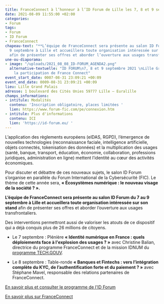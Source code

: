 ```yaml
---
title: FranceConnect à l’honneur à l’ID Forum de Lille les 7, 8 et 9 septembre 2021
date: 2021-08-09 11:55:00 +02:00
categories:
- Forum
tags:
- Forum
- ID Forum
- FranceConnect
chapeau-text: "**L’équipe de FranceConnect sera présente au salon ID Forum du 7 au
  9 septembre à Lille et accueillera toute organisation intéressée sur son stand**
  afin de présenter ses offres et aborder l’ouverture aux usages transfrontaliers. "
une-ou-diaporama:
- image: "/uploads/2021_08_08_ID-FORUM_AGENDA2.png"
  alternative-textuelle: "ID FORUM\n7, 8 et 9 septembre 2021 \nLille Grand Palais\nAvec
    la participation de France Connect"
event_start_date: 0007-08-31 23:09:21 +00:09
event_end_date: 0009-08-31 23:09:21 +00:09
lieu: Lille Grand Palais
adresse: 1 boulevard des Cités Unies 59777 Lille – Euralille
champs_informations:
- intitule: Modalités
  contenu: 'Inscription obligatoire, places limitées '
  lien: https://www.forum-fic.com/pe/connexion.htm
- intitule: Plus d'informations
  contenu: ICI
  lien: 'https://id-forum.eu/ '
---
```


L’application des règlements européens (eIDAS, RGPD), l’émergence de nouvelles technologies (reconnaissance faciale, intelligence artificielle, objets connectés, tokenisation des données) et la multiplication des usages (santé, banque, transport, éducation, économie, collaboration, professions juridiques, administration en ligne) mettent l’identité au cœur des activités économiques.

Pour discuter et débattre de ces nouveaux sujets, le salon ID Forum s’organise en parallèle du Forum International de la Cybersécurité (FIC). Le thème de cette année sera, **« Écosystèmes numérique : le nouveau visage de la société ? ».**

**L’équipe de FranceConnect sera présente au salon ID Forum du 7 au 9 septembre à Lille et accueillera toute organisation intéressée sur son stand** afin de présenter ses offres et aborder l’ouverture aux usages transfrontaliers.

Des interventions permettront aussi de valoriser les atouts de ce dispositif qui a déjà conquis plus de 26 millions de citoyens.

* Le 7 septembre : Plénière **« Identité numérique en France : quels déploiements face à l'explosion des usages ? »** avec Christine Balian, directrice du programme FranceConnect et de la mission IDNUM du [programme TECH.GOUV](https://www.numerique.gouv.fr/publications/tech-gouv-strategie-et-feuille-de-route-2019-2021/).

* Le 8 septembre : Table-ronde **« Banques et Fintechs : vers l’intégration complète du KYC, de l’authentification forte et du paiement ? »** avec Stéphane Mavel, responsable des relations partenaires de FranceConnect.

[En savoir plus et consulter le programme de l'ID Forum](https://id-forum.eu/)

[En savoir plus sur FranceConnect](https://franceconnect.gouv.fr/#intro)